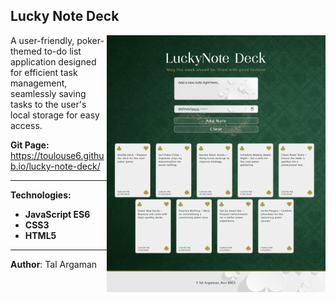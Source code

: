 ## Lucky Note Deck

<img align="right" src="app-screenshot.png" alt="app-screenshot" width="350">

A user-friendly, poker-themed to-do list application designed for efficient task management, seamlessly saving tasks to the user's local storage for easy access.

**Git Page:** 
<br>https://toulouse6.github.io/lucky-note-deck/

---

**Technologies:**

- **JavaScript ES6**
- **CSS3**
- **HTML5**

---

**Author**: Tal Argaman
